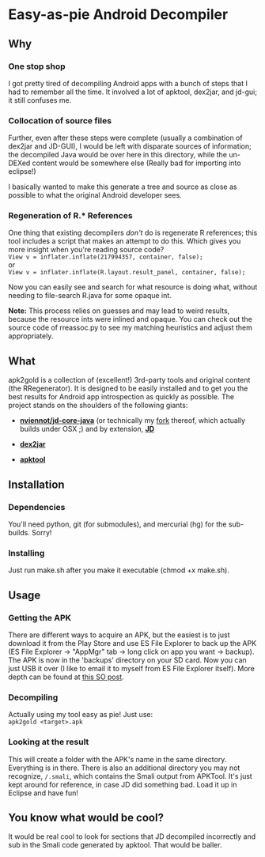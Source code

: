 # Easy-as-pie Android Decompiler

## Why
### One stop shop
I got pretty tired of decompiling Android apps with a bunch of steps that I had to remember all the time. It involved a lot of apktool, dex2jar, and jd-gui; it still confuses me.

### Collocation of source files
Further, even after these steps were complete (usually a combination of dex2jar and JD-GUI), I would be left with disparate sources of information; the decompiled Java would be over here in this directory, while the un-DEXed content would be somewhere else (Really bad for importing into eclipse!)

I basically wanted to make this generate a tree and source as close as possible to what the original Android developer sees.

### Regeneration of R.* References
One thing that existing decompilers *don't* do is regenerate R references; this tool includes a script that makes an attempt to do this. Which gives you more insight when you're reading source code?  
`View v = inflater.inflate(217994357, container, false);`  
or  
`View v = inflater.inflate(R.layout.result_panel, container, false);`

Now you can easily see and search for what resource is doing what, without needing to file-search R.java for some opaque int.

**Note:** This process relies on guesses and may lead to weird results, because the resource ints were inlined and opaque. You can check out the source code of rreassoc.py to see my matching heuristics and adjust them appropriately.

## What
apk2gold is a collection of (excellent!) 3rd-party tools and original content (the RRegenerator). It is designed to be easily installed and to get you the best results for Android app introspection as quickly as possible. The project stands on the shoulders of the following giants:

* **[nviennot/jd-core-java](https://github.com/nviennot/jd-core-java)** (or technically my [fork](https://github.com/lxdvs/jd-core-java) thereof, which actually builds under OSX ;) and by extension, **[JD](http://java.decompiler.free.fr/)**

* **[dex2jar](http://code.google.com/p/dex2jar/)**

* **[apktool](http://code.google.com/p/android-apktool/)**

## Installation

### Dependencies

You'll need python, git (for submodules), and mercurial (hg) for the sub-builds. Sorry!

### Installing
Just run make.sh after you make it executable (chmod +x make.sh).

## Usage

### Getting the APK 
There are different ways to acquire an APK, but the easiest is to just download it from the Play Store and use ES File Explorer to back up the APK (ES File Explorer -> "AppMgr" tab -> long click on app you want -> backup). The APK is now in the 'backups' directory on your SD card. Now you can just USB it over (I like to email it to myself from ES File Explorer itself). More depth can be found at [this SO post](http://stackoverflow.com/questions/12175904/where-can-i-find-the-apk-file-on-my-device-when-i-download-any-app-and-install).

### Decompiling
Actually using my tool easy as pie! Just use:  
`apk2gold <target>.apk`

### Looking at the result
This will create a folder with the APK's name in the same directory. Everything is in there. There is also an additional directory you may not recognize, `/.smali`, which contains the Smali output from APKTool. It's just kept around for reference, in case JD did something bad. Load it up in Eclipse and have fun!

## You know what would be cool?
It would be real cool to look for sections that JD decompiled incorrectly and sub in the Smali code generated by apktool. That would be baller.